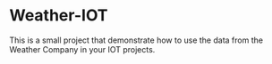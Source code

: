 # Weather-IOT
This is a small project that demonstrate how to use the data from the Weather Company in your IOT projects.
